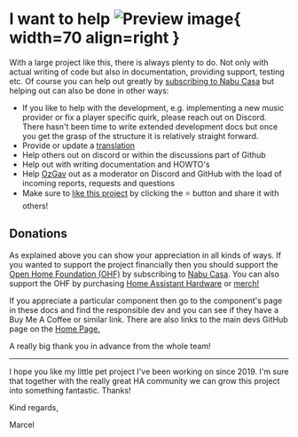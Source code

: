 # I want to help ![Preview image](../assets/icons/help-icon.png){ width=70 align=right }

With a large project like this, there is always plenty to do. Not only with actual writing of code but also in documentation, providing support, testing etc. Of course you can help out greatly by [subscribing to Nabu Casa](https://www.nabucasa.com) but helping out can also be done in other ways:

- If you like to help with the development, e.g. implementing a new music provider or fix a player specific quirk, please reach out on Discord. There hasn't been time to write extended development docs but once you get the grasp of the structure it is relatively straight forward.
- Provide or update a [translation](lokalise.md)
- Help others out on discord or within the discussions part of Github
- Help out with writing documentation and HOWTO's
- Help [OzGav](https://github.com/OzGav) out as a moderator on Discord and GitHub with the load of incoming reports, requests and questions
- Make sure to [like this project](https://github.com/music-assistant/server) by clicking the ⭐ button and share it with others!

## Donations

As explained above you can show your appreciation in all kinds of ways. If you wanted to support the project financially then you should support the [Open Home Foundation (OHF)](https://www.openhomefoundation.org/) by subscribing to [Nabu Casa](https://www.nabucasa.com/). You can also support the OHF by purchasing [Home Assistant Hardware](https://www.home-assistant.io/) or [merch!](https://home-assistant-store.creator-spring.com/)

If you appreciate a particular component then go to the component's page in these docs and find the responsible dev and you can see if they have a Buy Me A Coffee or similar link. There are also links to the main devs GitHub page on the [Home Page.](../index.md/#the-team)

A really big thank you in advance from the whole team!

___________________________________________

I hope you like my little pet project I've been working on since 2019.
I'm sure that together with the really great HA community we can grow this project into something fantastic. Thanks!

Kind regards,

Marcel
